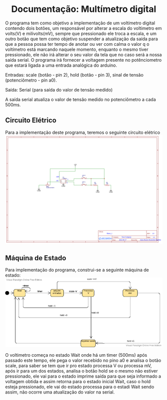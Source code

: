 <h1 align="center"> Documentação: Multímetro digital </h1>

O programa tem como objetivo a implementação de um voltímetro digital contendo dois botões, um responsável por alterar a escala do voltimetro em volts(V)  e milivolts(mV), sempre que pressionado ele troca a escala, e um outro botão que tem como objetivo suspender a atualização da saída para que a pessoa possa ter tempo de anotar ou ver com calma o valor q o voltímetro está marcando naquele momento, enquanto o mesmo tiver pressionado, ele não irá alterar o seu valor da tela que no caso será a nossa saída serial. O programa irá fornecer a voltagem presente no potênciometro que estará ligada a uma entrada analógica do arduino.

Entradas: scale (botão - pin 2), hold (botão - pin 3), sinal de tensão (potenciômetro - pin a0).

Saída: Serial (para saída do valor de tensão medido)

A saída serial atualiza o valor de tensão medido no potenciômetro a cada 500ms.

## Circuito Elétrico
Para a implementação deste programa, teremos o seguinte circuito elétrico
![](./Documentacao/Circ.Eletrico.png)

## Máquina de Estado
Para implementação do programa, construi-se a seguinte máquina de estado:
![](./Documentacao/MaquinadeEstado.png)

O voltimetro começa no estado Wait onde há um timer (500ms) após passado este tempo, ele pega o valor recebido no pino a0 e analisa o botão scale, para saber se tem que ir pro estado processa V ou processa mV, após ir para um dos estados, analisa o botão hold se o mesmo não estiver pressionado, ele vai para o estado imprime saída para que seja informado a voltagem obtida e assim retorna para o estado inicial Wait, caso o hold esteja pressionado, ele vai do estado processa para o estadi Wait sendo assim, não ocorre uma atualização do valor na serial.



